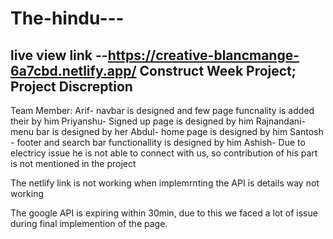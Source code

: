 # The-hindu---


live view link --https://creative-blancmange-6a7cbd.netlify.app/
Construct Week Project;
Project Discreption
-------------------
Team Member:
Arif- navbar is designed and few page funcnality is added their by him
Priyanshu- Signed up page is designed by him
Rajnandani- menu bar is designed by her
Abdul- home page is designed by him
Santosh - footer and search bar functionallity is designed by him
Ashish- Due to electricy issue he is not able to connect with us, so contribution of his part is not mentioned in the project

The netlify link is not working when implemrnting the API is details way not working

The google API is expiring within 30min, due to this we faced a lot of issue during final implemention of the page.



